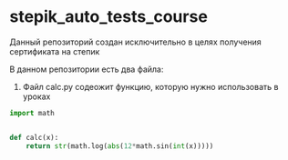 # stepik_auto_tests_course
Данный репозиторий создан исключительно в целях получения сертификата на степик

В данном репозитории есть два файла:
1. Файл calc.py содеожит функцию, которую нужно использовать в уроках   
``` python
import math


def calc(x):
    return str(math.log(abs(12*math.sin(int(x)))))
```